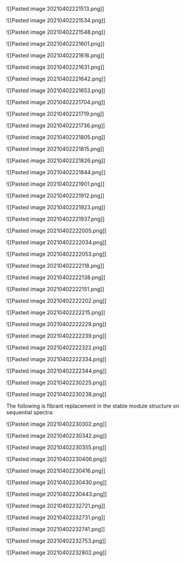 ![[Pasted image 20210402221513.png]]

![[Pasted image 20210402221534.png]]

![[Pasted image 20210402221548.png]]

![[Pasted image 20210402221601.png]]

![[Pasted image 20210402221616.png]]

![[Pasted image 20210402221631.png]]

![[Pasted image 20210402221642.png]]

![[Pasted image 20210402221653.png]]

![[Pasted image 20210402221704.png]]

![[Pasted image 20210402221719.png]]

![[Pasted image 20210402221736.png]]

![[Pasted image 20210402221805.png]]

![[Pasted image 20210402221815.png]]

![[Pasted image 20210402221826.png]]

![[Pasted image 20210402221844.png]]

![[Pasted image 20210402221901.png]]

![[Pasted image 20210402221912.png]]

![[Pasted image 20210402221923.png]]

![[Pasted image 20210402221937.png]]

![[Pasted image 20210402222005.png]]

![[Pasted image 20210402222034.png]]

![[Pasted image 20210402222053.png]]

![[Pasted image 20210402222118.png]]

![[Pasted image 20210402222138.png]]

![[Pasted image 20210402222151.png]]

![[Pasted image 20210402222202.png]]

![[Pasted image 20210402222215.png]]

![[Pasted image 20210402222229.png]]

![[Pasted image 20210402222239.png]]

![[Pasted image 20210402222322.png]]

![[Pasted image 20210402222334.png]]

![[Pasted image 20210402222344.png]]

![[Pasted image 20210402230225.png]]

![[Pasted image 20210402230238.png]]

The following is fibrant replacement in the stable module structure on sequential spectra:

![[Pasted image 20210402230302.png]]

![[Pasted image 20210402230342.png]]

![[Pasted image 20210402230355.png]]

![[Pasted image 20210402230406.png]]

![[Pasted image 20210402230416.png]]

![[Pasted image 20210402230430.png]]

![[Pasted image 20210402230443.png]]

![[Pasted image 20210402232721.png]]

![[Pasted image 20210402232731.png]]

![[Pasted image 20210402232741.png]]

![[Pasted image 20210402232753.png]]

![[Pasted image 20210402232802.png]]
